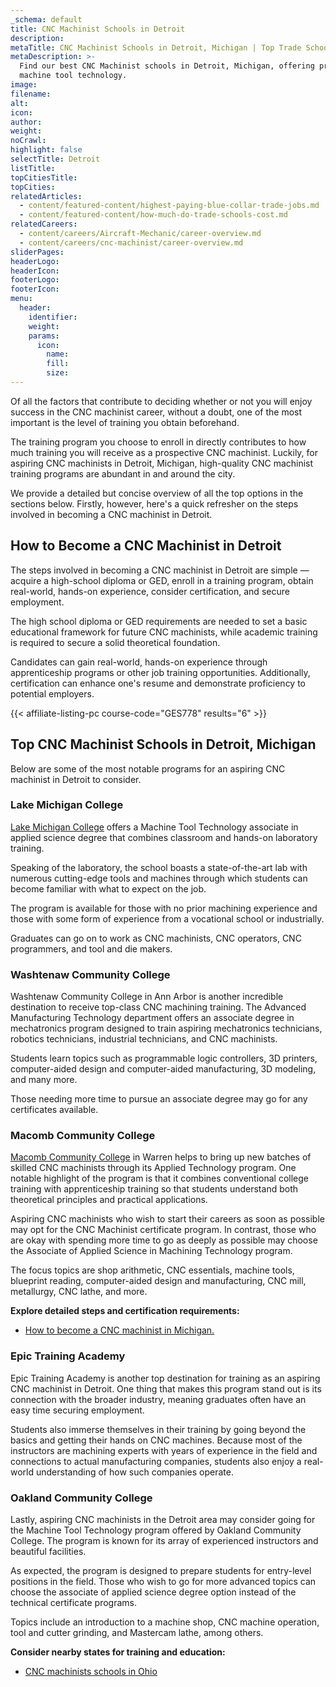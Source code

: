 ```yaml
---
_schema: default
title: CNC Machinist Schools in Detroit
description:
metaTitle: CNC Machinist Schools in Detroit, Michigan | Top Trade Schools
metaDescription: >-
  Find our best CNC Machinist schools in Detroit, Michigan, offering programs in
  machine tool technology.
image:
filename:
alt:
icon:
author:
weight:
noCrawl:
highlight: false
selectTitle: Detroit
listTitle:
topCitiesTitle:
topCities:
relatedArticles:
  - content/featured-content/highest-paying-blue-collar-trade-jobs.md
  - content/featured-content/how-much-do-trade-schools-cost.md
relatedCareers:
  - content/careers/Aircraft-Mechanic/career-overview.md
  - content/careers/cnc-machinist/career-overview.md
sliderPages:
headerLogo:
headerIcon:
footerLogo:
footerIcon:
menu:
  header:
    identifier:
    weight:
    params:
      icon:
        name:
        fill:
        size:
---
```

Of all the factors that contribute to deciding whether or not you will enjoy success in the CNC machinist career, without a doubt, one of the most important is the level of training you obtain beforehand.

The training program you choose to enroll in directly contributes to how much training you will receive as a prospective CNC machinist. Luckily, for aspiring CNC machinists in Detroit, Michigan, high-quality CNC machinist training programs are abundant in and around the city.

We provide a detailed but concise overview of all the top options in the sections below. Firstly, however, here's a quick refresher on the steps involved in becoming a CNC machinist in Detroit.

## **How to Become a CNC Machinist in Detroit**

The steps involved in becoming a CNC machinist in Detroit are simple — acquire a high-school diploma or GED, enroll in a training program, obtain real-world, hands-on experience, consider certification, and secure employment.

The high school diploma or GED requirements are needed to set a basic educational framework for future CNC machinists, while academic training is required to secure a solid theoretical foundation.

Candidates can gain real-world, hands-on experience through apprenticeship programs or other job training opportunities. Additionally, certification can enhance one's resume and demonstrate proficiency to potential employers.

{{< affiliate-listing-pc course-code="GES778" results="6" >}}

## **Top CNC Machinist Schools in Detroit, Michigan**

Below are some of the most notable programs for an aspiring CNC machinist in Detroit to consider.

### **Lake Michigan College**

[Lake Michigan College](http://www.lakemichigancollege.edu/academics/manufacturing-and-skilled-trades/machine-tool-technology-associate-applied-science-degree) offers a Machine Tool Technology associate in applied science degree that combines classroom and hands-on laboratory training.

Speaking of the laboratory, the school boasts a state-of-the-art lab with numerous cutting-edge tools and machines through which students can become familiar with what to expect on the job.

The program is available for those with no prior machining experience and those with some form of experience from a vocational school or industrially.

Graduates can go on to work as CNC machinists, CNC operators, CNC programmers, and tool and die makers.

### Washtenaw Community College

Washtenaw Community College in Ann Arbor is another incredible destination to receive top-class CNC machining training. The Advanced Manufacturing Technology department offers an associate degree in mechatronics program designed to train aspiring mechatronics technicians, robotics technicians, industrial technicians, and CNC machinists.

Students learn topics such as programmable logic controllers, 3D printers, computer-aided design and computer-aided manufacturing, 3D modeling, and many more.

Those needing more time to pursue an associate degree may go for any certificates available.

### Macomb Community College

[Macomb Community College](https://www.macomb.edu/programs-courses/programs/applied-technology-advanced-processes.html) in Warren helps to bring up new batches of skilled CNC machinists through its Applied Technology program. One notable highlight of the program is that it combines conventional college training with apprenticeship training so that students understand both theoretical principles and practical applications.

Aspiring CNC machinists who wish to start their careers as soon as possible may opt for the CNC Machinist certificate program. In contrast, those who are okay with spending more time to go as deeply as possible may choose the Associate of Applied Science in Machining Technology program.

The focus topics are shop arithmetic, CNC essentials, machine tools, blueprint reading, computer-aided design and manufacturing, CNC mill, metallurgy, CNC lathe, and more.

**Explore detailed steps and certification requirements:**

* [How to become a CNC machinist in Michigan.](https://toptradeschools.com/near-you/cnc-machinist/michigan/)

### Epic Training Academy

Epic Training Academy is another top destination for training as an aspiring CNC machinist in Detroit. One thing that makes this program stand out is its connection with the broader industry, meaning graduates often have an easy time securing employment.

Students also immerse themselves in their training by going beyond the basics and getting their hands on CNC machines. Because most of the instructors are machining experts with years of experience in the field and connections to actual manufacturing companies, students also enjoy a real-world understanding of how such companies operate.

### Oakland Community College

Lastly, aspiring CNC machinists in the Detroit area may consider going for the Machine Tool Technology program offered by Oakland Community College. The program is known for its array of experienced instructors and beautiful facilities.

As expected, the program is designed to prepare students for entry-level positions in the field. Those who wish to go for more advanced topics can choose the associate of applied science degree option instead of the technical certificate programs.

Topics include an introduction to a machine shop, CNC machine operation, tool and cutter grinding, and Mastercam lathe, among others.

**Consider nearby states for training and education:**

* [CNC machinists schools in Ohio](https://toptradeschools.com/near-you/cnc-machinist/ohio/)